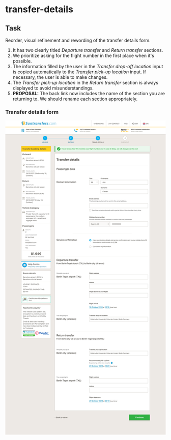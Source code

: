 # transfer-details

## Task

Reorder, visual refinement and rewording of the transfer details form.

1. It has two clearly titled _Departure transfer_ and _Return transfer_ sections.
2. We prioritize asking for the flight number in the first place when it's possible.
3. The information filled by the user in the _Transfer drop-off location_ input is copied automatically to the _Transfer pick-up location_ input. If necessary, the user is able to make changes.
4. The _Transfer pick-up location_ in the _Return transfer_ section is always displayed to avoid misunderstandings.
5. **PROPOSAL:** The back link now includes the name of the section you are returning to. We should rename each section appropriately.

### Transfer details form

![Transfer details form](../../.gitbook/assets/ds3.transfer.details.png)

